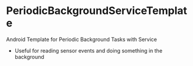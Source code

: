 # PeriodicBackgroundServiceTemplate
Android Template for Periodic Background Tasks with Service

- Useful for reading sensor events and doing something in the background
